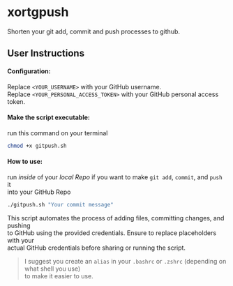 # xortgpush
Shorten your git add, commit and push processes to github.

## User Instructions
#### Configuration:

Replace `<YOUR_USERNAME>` with your GitHub username.<br>
Replace `<YOUR_PERSONAL_ACCESS_TOKEN>` with your GitHub personal access token.<br>

#### Make the script executable:

run this command on your terminal 
```bash
chmod +x gitpush.sh
```
#### How to use:

 run *inside* of your *local Repo* if you want to make `git add`, `commit`, and `push` it<br>
 into your GitHub Repo
```bash
./gitpush.sh "Your commit message"
```
This script automates the process of adding files, committing changes, and pushing<br>
to GitHub using the provided credentials. Ensure to replace placeholders with your<br>
actual GitHub credentials before sharing or running the script.

> I suggest you create an `alias` in your `.bashrc` or `.zshrc` (depending on what shell you use)<br>
to make it easier to use.
